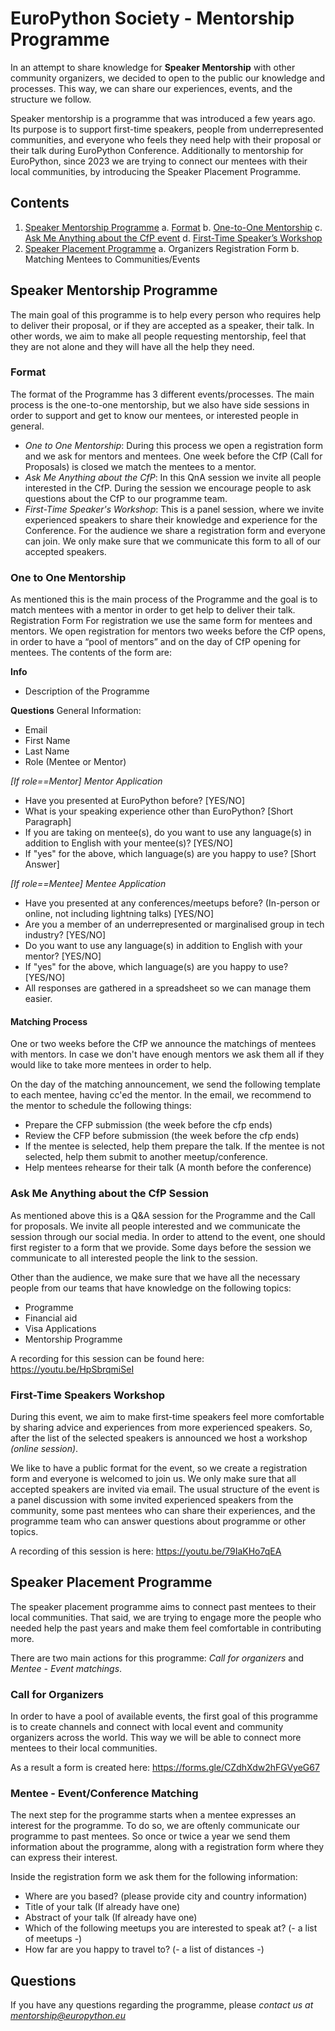 # EuroPython Society - Mentorship Programme

In an attempt to share knowledge for **Speaker Mentorship** with other community organizers, we decided to open to the public our knowledge and processes. This way, we can share our experiences, events, and the structure we follow.

Speaker mentorship is a programme that was introduced a few years ago. Its purpose is to support first-time speakers, people from underrepresented communities, and everyone who feels they need help with their proposal or their talk during EuroPython Conference. Additionally to mentorship for EuroPython, since 2023 we are trying to connect our mentees with their local communities, by introducing the Speaker Placement Programme.

## Contents
1. [Speaker Mentorship Programme](#speaker-mentorship-programme)
    a. [Format](#format)
    b. [One-to-One Mentorship](#one-to-one-mentorship)
    c. [Ask Me Anything about the CfP event](#ask-me-anything-about-the-cfp-session)
    d. [First-Time Speaker’s Workshop](#first-time-speakers-workshop)
2. [Speaker Placement Programme](#speaker-placement-programme)
	a. Organizers Registration Form
	b. Matching Mentees to Communities/Events

## Speaker Mentorship Programme
The main goal of this programme is to help every person who requires help to deliver their proposal, or if they are accepted as a speaker, their talk. In other words, we aim to make all people requesting mentorship, feel that they are not alone and they will have all the help they need.

### Format
The format of the Programme has 3 different events/processes. The main process is the one-to-one mentorship, but we also have side sessions in order to support and get to know our mentees, or interested people in general.

* *One to One Mentorship*: During this process we open a registration form and we ask for mentors and mentees. One week before the CfP (Call for Proposals) is closed we match the mentees to a mentor.
* *Ask Me Anything about the CfP*: In this QnA session we invite all people interested in the CfP. During the session we encourage people to ask questions about the CfP to our programme team.
* *First-Time Speaker's Workshop*: This is a panel session, where we invite experienced speakers to share their knowledge and experience for the Conference. For the audience we share a registration form and everyone can join. We only make sure that we communicate this form to all of our accepted speakers.

### One to One Mentorship
As mentioned this is the main process of the Programme and the goal is to match mentees with a mentor in order to get help to deliver their talk.
Registration Form
For registration we use the same form for mentees and mentors. We open registration for mentors two weeks before the CfP opens, in order to have a “pool of mentors” and on the day of CfP opening for mentees. The contents of the form are:

**Info**
* Description of the Programme

**Questions**
General Information:
* Email
* First Name
* Last Name
* Role (Mentee or Mentor)

*[If role==Mentor] Mentor Application*
* Have you presented at EuroPython before? [YES/NO]
* What is your speaking experience other than EuroPython? [Short Paragraph]
* If you are taking on mentee(s), do you want to use any language(s) in addition to English with your mentee(s)? [YES/NO]
* If "yes" for the above, which language(s) are you happy to use? [Short Answer]

*[If role==Mentee] Mentee Application*
* Have you presented at any conferences/meetups before? (In-person or online, not including lightning talks) [YES/NO]
* Are you a member of an underrepresented or marginalised group in tech industry? [YES/NO]
* Do you want to use any language(s) in addition to English with your mentor? [YES/NO]
* If "yes" for the above, which language(s) are you happy to use? [YES/NO]
* All responses are gathered in a spreadsheet so we can manage them easier.

#### Matching Process
One or two weeks before the CfP we announce the matchings of mentees with mentors. In case we don't have enough mentors we ask them all if they would like to take more mentees in order to help.

On the day of the matching announcement, we send the following template to each mentee, having cc'ed the mentor. In the email, we recommend to the mentor to schedule the following things:

* Prepare the CFP submission (the week before the cfp ends)
* Review the CFP before submission (the week before the cfp ends)
* If the mentee is selected, help them prepare the talk. If the mentee is not selected, help them submit to another meetup/conference.
* Help mentees rehearse for their talk (A month before the conference)

### Ask Me Anything about the CfP Session
As mentioned above this is a Q&A session for the Programme and the Call for proposals. We invite all people interested and we communicate the session through our social media. In order to attend to the event, one should first register to a form that we provide. Some days before the session we communicate to all interested people the link to the session.

Other than the audience, we make sure that we have all the necessary people from our teams that have knowledge on the following topics:
* Programme
* Financial aid
* Visa Applications
* Mentorship Programme

A recording for this session can be found here: https://youtu.be/HpSbrqmiSeI

### First-Time Speakers Workshop
During this event, we aim to make first-time speakers feel more comfortable by sharing advice and experiences from more experienced speakers. So, after the list of the selected speakers is announced we host a workshop *(online session)*.

We like to have a public format for the event, so we create a registration form and everyone is welcomed to join us. We only make sure that all accepted speakers are invited via email. The usual structure of the event is a panel discussion with some invited experienced speakers from the community, some past mentees who can share their experiences, and the programme team who can answer questions about programme or other topics.

A recording of this session is here: https://youtu.be/79IaKHo7qEA

## Speaker Placement Programme
The speaker placement programme aims to connect past mentees to their local communities. That said, we are trying to engage more the people who needed help the past years and make them feel comfortable in contributing more.

There are two main actions for this programme: *Call for organizers* and *Mentee - Event matchings*.

### Call for Organizers
In order to have a pool of available events, the first goal of this programme is to create channels and connect with local event and community organizers across the world. This way we will be able to connect more mentees to their local communities.

As a result a form is created here: https://forms.gle/CZdhXdw2hFGVyeG67

### Mentee - Event/Conference Matching
The next step for the programme starts when a mentee expresses an interest for the programme. To do so, we are oftenly communicate our programme to past mentees. So once or twice a year we send them information about the programme, along with a registration form where they can express their interest.

Inside the registration form we ask them for the following information:
* Where are you based? (please provide city and country information)
* Title of your talk (If already have one)
* Abstract of your talk (If already have one)
* Which of the following meetups you are interested to speak at? (- a list of meetups -)
* How far are you happy to travel to? (- a list of distances -)

## Questions
If you have any questions regarding the programme, please *contact us at mentorship@europython.eu*